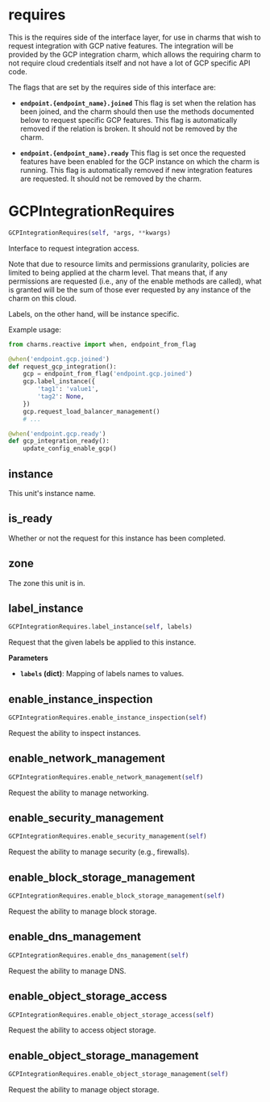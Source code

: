 <h1 id="requires">requires</h1>


This is the requires side of the interface layer, for use in charms that
wish to request integration with GCP native features.  The integration will
be provided by the GCP integration charm, which allows the requiring charm
to not require cloud credentials itself and not have a lot of GCP specific
API code.

The flags that are set by the requires side of this interface are:

* **`endpoint.{endpoint_name}.joined`** This flag is set when the relation
  has been joined, and the charm should then use the methods documented below
  to request specific GCP features.  This flag is automatically removed if
  the relation is broken.  It should not be removed by the charm.

* **`endpoint.{endpoint_name}.ready`** This flag is set once the requested
  features have been enabled for the GCP instance on which the charm is
  running.  This flag is automatically removed if new integration features
  are requested.  It should not be removed by the charm.

<h1 id="requires.GCPIntegrationRequires">GCPIntegrationRequires</h1>

```python
GCPIntegrationRequires(self, *args, **kwargs)
```

Interface to request integration access.

Note that due to resource limits and permissions granularity, policies are
limited to being applied at the charm level.  That means that, if any
permissions are requested (i.e., any of the enable methods are called),
what is granted will be the sum of those ever requested by any instance of
the charm on this cloud.

Labels, on the other hand, will be instance specific.

Example usage:

```python
from charms.reactive import when, endpoint_from_flag

@when('endpoint.gcp.joined')
def request_gcp_integration():
    gcp = endpoint_from_flag('endpoint.gcp.joined')
    gcp.label_instance({
        'tag1': 'value1',
        'tag2': None,
    })
    gcp.request_load_balancer_management()
    # ...

@when('endpoint.gcp.ready')
def gcp_integration_ready():
    update_config_enable_gcp()
```

<h2 id="requires.GCPIntegrationRequires.instance">instance</h2>


This unit's instance name.

<h2 id="requires.GCPIntegrationRequires.is_ready">is_ready</h2>


Whether or not the request for this instance has been completed.

<h2 id="requires.GCPIntegrationRequires.zone">zone</h2>


The zone this unit is in.

<h2 id="requires.GCPIntegrationRequires.label_instance">label_instance</h2>

```python
GCPIntegrationRequires.label_instance(self, labels)
```

Request that the given labels be applied to this instance.

__Parameters__

- __`labels` (dict)__: Mapping of labels names to values.

<h2 id="requires.GCPIntegrationRequires.enable_instance_inspection">enable_instance_inspection</h2>

```python
GCPIntegrationRequires.enable_instance_inspection(self)
```

Request the ability to inspect instances.

<h2 id="requires.GCPIntegrationRequires.enable_network_management">enable_network_management</h2>

```python
GCPIntegrationRequires.enable_network_management(self)
```

Request the ability to manage networking.

<h2 id="requires.GCPIntegrationRequires.enable_security_management">enable_security_management</h2>

```python
GCPIntegrationRequires.enable_security_management(self)
```

Request the ability to manage security (e.g., firewalls).

<h2 id="requires.GCPIntegrationRequires.enable_block_storage_management">enable_block_storage_management</h2>

```python
GCPIntegrationRequires.enable_block_storage_management(self)
```

Request the ability to manage block storage.

<h2 id="requires.GCPIntegrationRequires.enable_dns_management">enable_dns_management</h2>

```python
GCPIntegrationRequires.enable_dns_management(self)
```

Request the ability to manage DNS.

<h2 id="requires.GCPIntegrationRequires.enable_object_storage_access">enable_object_storage_access</h2>

```python
GCPIntegrationRequires.enable_object_storage_access(self)
```

Request the ability to access object storage.

<h2 id="requires.GCPIntegrationRequires.enable_object_storage_management">enable_object_storage_management</h2>

```python
GCPIntegrationRequires.enable_object_storage_management(self)
```

Request the ability to manage object storage.

